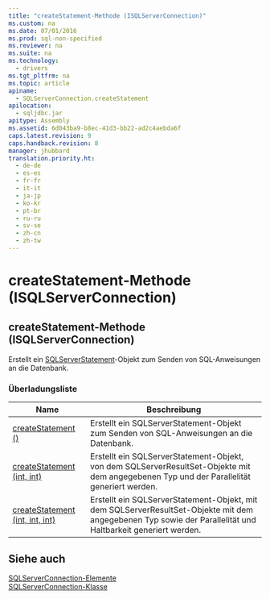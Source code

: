 ```yaml
---
title: "createStatement-Methode (ISQLServerConnection)"
ms.custom: na
ms.date: 07/01/2016
ms.prod: sql-non-specified
ms.reviewer: na
ms.suite: na
ms.technology: 
  - drivers
ms.tgt_pltfrm: na
ms.topic: article
apiname: 
  - SQLServerConnection.createStatement
apilocation: 
  - sqljdbc.jar
apitype: Assembly
ms.assetid: 6d043ba9-b8ec-41d3-bb22-ad2c4aebda6f
caps.latest.revision: 9
caps.handback.revision: 8
manager: jhubbard
translation.priority.ht: 
  - de-de
  - es-es
  - fr-fr
  - it-it
  - ja-jp
  - ko-kr
  - pt-br
  - ru-ru
  - sv-se
  - zh-cn
  - zh-tw
---
```

# createStatement-Methode (ISQLServerConnection)
    
## createStatement\-Methode \(ISQLServerConnection\)  
 Erstellt ein [SQLServerStatement](../content/SQLServerStatement-Class.md)\-Objekt zum Senden von SQL\-Anweisungen an die Datenbank.  
  
### Überladungsliste  
  
|Name|Beschreibung|  
|----------|------------------|  
|[createStatement \(\)](../content/createStatement-Method---.md)|Erstellt ein SQLServerStatement\-Objekt zum Senden von SQL\-Anweisungen an die Datenbank.|  
|[createStatement \(int, int\)](../content/createStatement-Method--int--int-.md)|Erstellt ein SQLServerStatement\-Objekt, von dem SQLServerResultSet\-Objekte mit dem angegebenen Typ und der Parallelität generiert werden.|  
|[createStatement \(int, int, int\)](../content/createStatement-Method--int--int--int-.md)|Erstellt ein SQLServerStatement\-Objekt, mit dem SQLServerResultSet\-Objekte mit dem angegebenen Typ sowie der Parallelität und Haltbarkeit generiert werden.|  
  
## Siehe auch  
 [SQLServerConnection-Elemente](../content/SQLServerConnection-Members.md)   
 [SQLServerConnection-Klasse](../content/SQLServerConnection-Class.md)  
  
  